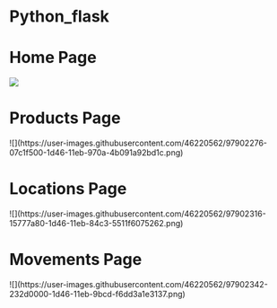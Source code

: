 # Python_flask
<h1>Home Page</h1>
<img src="https://user-images.githubusercontent.com/46220562/97902221-ef51da80-1d45-11eb-9af4-32a4fda8d5d7.png">
<h1>Products Page</h1>
![](https://user-images.githubusercontent.com/46220562/97902276-07c1f500-1d46-11eb-970a-4b091a92bd1c.png)
<h1>Locations Page</h1>
![](https://user-images.githubusercontent.com/46220562/97902316-15777a80-1d46-11eb-84c3-5511f6075262.png)
<h1>Movements Page</h1>
![](https://user-images.githubusercontent.com/46220562/97902342-232d0000-1d46-11eb-9bcd-f6dd3a1e3137.png)
